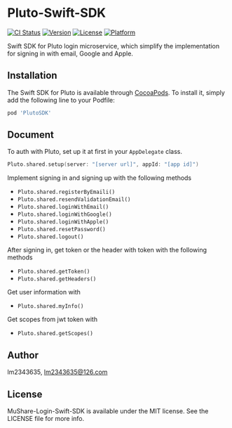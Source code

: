  # Pluto-Swift-SDK

[![CI Status](https://img.shields.io/travis/MuShare/PlutoSwiftClientSDK.svg?style=flat)](https://travis-ci.org/MuShare/PlutoSwiftClientSDK)
[![Version](https://img.shields.io/cocoapods/v/PlutoSDK.svg?style=flat)](https://cocoapods.org/pods/PlutoSDK)
[![License](https://img.shields.io/cocoapods/l/PlutoSDK.svg?style=flat)](https://cocoapods.org/pods/PlutoSDK)
[![Platform](https://img.shields.io/cocoapods/p/PlutoSDK.svg?style=flat)](https://cocoapods.org/pods/PlutoSDK)

Swift SDK for Pluto login microservice, which simplify the implementation for signing in with email, Google and Apple.

## Installation

The Swift SDK for Pluto is available through [CocoaPods](https://cocoapods.org). To install
it, simply add the following line to your Podfile:

```ruby
pod 'PlutoSDK'
```

## Document

To auth with Pluto, set up it at first in your `AppDelegate` class.

```swift
Pluto.shared.setup(server: "[server url]", appId: "[app id]")
```

Implement signing in and signing up with the following methods

- `Pluto.shared.registerByEmaili()`
- `Pluto.shared.resendValidationEmail()`
- `Pluto.shared.loginWithEmail()`
- `Pluto.shared.loginWithGoogle()`
- `Pluto.shared.loginWithApple()`
- `Pluto.shared.resetPassword()`
- `Pluto.shared.logout()`

After signing in, get token or the header with token with the following methods

- `Pluto.shared.getToken()`
- `Pluto.shared.getHeaders()`

Get user information with 

- `Pluto.shared.myInfo()`

Get scopes from jwt token with

- `Pluto.shared.getScopes()`

## Author

lm2343635, lm2343635@126.com

## License

MuShare-Login-Swift-SDK is available under the MIT license. See the LICENSE file for more info.
